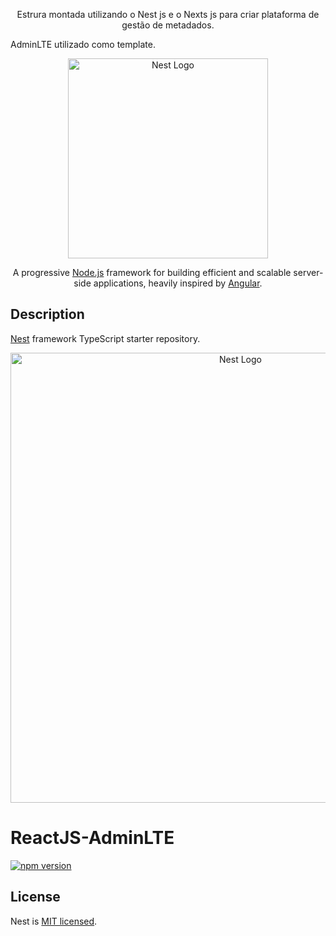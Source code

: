 <p align="center">
Estrura montada utilizando o Nest js e o Nexts js para criar plataforma de gestão de metadados.

AdminLTE utilizado como template.

</p>

<p align="center">
  <a href="http://nestjs.com/" target="blank"><img src="https://nestjs.com/img/logo_text.svg" width="320" alt="Nest Logo" /></a>
</p>

  
  <p align="center">A progressive <a href="http://nodejs.org" target="blank">Node.js</a> framework for building efficient and scalable server-side applications, heavily inspired by <a href="https://angular.io" target="blank">Angular</a>.</p>
   


## Description

[Nest](https://github.com/nestjs/nest) framework TypeScript starter repository.

<p align="center"><a href="http://nestjs.com/" target="blank"><img src="https://camo.githubusercontent.com/1f8dec51cb01842d7bb7a7cd50ade17c75c5e3bd/68747470733a2f2f6173736574732e7a6569742e636f2f696d6167652f75706c6f61642f76313533383336313039312f7265706f7369746f726965732f6e6578742d6a732f6e6578742d6a732e706e67" width="720" alt="Nest Logo" /></a>
</p>


# ReactJS-AdminLTE

[![npm version](https://badge.fury.io/js/adminlte-reactjs.svg)](https://badge.fury.io/js/adminlte-reactjs)


## License

  Nest is [MIT licensed](LICENSE).
